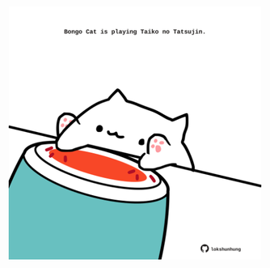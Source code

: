 <!-- built at 15/06/2022, 20:00:59 UTC -->
<p align="center">
  <img width="500" height="500" src="./ReadmeImage.svg">
</p>
